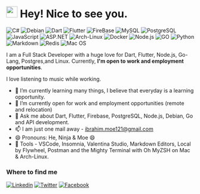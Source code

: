 <h1><img src="https://emojis.slackmojis.com/emojis/images/1531849430/4246/blob-sunglasses.gif?1531849430" width="30"/> Hey! Nice to see you.</h1>

![C#](https://img.shields.io/badge/C#%20-F7DF1E?style=flat-square&logo=csharp&logoColor=black)
![Debian](https://img.shields.io/badge/Debian-%d703fc.svg?&style=flat-square&logo=debian&logoColor=black)
![Dart](https://img.shields.io/badge/Dart%20-F7DF1E?style=flat-square&logo=dart&logoColor=white)
![Flutter](https://img.shields.io/badge/Flutter%20-0CC1F3.svg?&style=flat-square&logo=flutter&logoColor=blue)
![FireBase](https://img.shields.io/badge/Firebase%20-43853D?style=flat-square&logo=firebase&logoColor=white)
![MySQL](https://img.shields.io/badge/MySQL-005C84?style=flat-square&logo=mysql&logoColor=white)
![PostgreSQL](https://img.shields.io/badge/PostgreSQL%20-0CC1F3?style=flat-square&logo=postgresql&logoColor=white)
![JavaScript](https://img.shields.io/badge/JavaScript-F7DF1E?style=flat-square&logo=javascript&logoColor=black)
![ASP.NET](https://img.shields.io/badge/ASP.NET-F7DF1E?style=flat-square&logo=dotnet&logoColor=blue)
![Arch-Linux](https://img.shields.io/badge/Arch-Linux-000000?style=flat-square&logo=arch-linux&logoColor=white)
![Docker](https://img.shields.io/badge/Docker-0CC1F3?style=flat-square&logo=docker&logoColor=white)
![Node.js](https://img.shields.io/badge/Node.js-43853D?style=flat-square&logo=node.js&logoColor=white)
![GO](https://img.shields.io/badge/Go-F7DF1E?style=flat-square&logo=go&logoColor=black)
![Python](https://img.shields.io/badge/Python-3776AB?style=flat-square&logo=python&logoColor=white)
![Markdown](https://img.shields.io/badge/Markdown-000000?style=flat-square&logo=markdown&logoColor=white)
![Redis](https://img.shields.io/badge/redis-%23DD0031.svg?&style=flat-square&logo=redis&logoColor=white)
![Mac OS](https://img.shields.io/badge/macOS-000000?style=flat-square&logo=apple&logoColor=white)


I am a Full Stack Developer with a huge love for Dart, Flutter, Node.js, Go-Lang, Postgres,and Linux. 
Currently, **I'm open to work and employment opportunities**.

I love listening to music while working.

- 🌱 I’m currently learning many things, I believe that everyday is a learning opportunity.
- 👯 I’m currently open for work and employment opportunities (remote and relocation)
- 💬 Ask me about Dart, Flutter, Firebase, PostgreSQL, Node.js, Debian, Go and API development.
- 📫 I am just one mail away - ibrahim.moe121@gmail.com
- 😄 Pronouns: He, Ninja & Moe 😄
- :wrench: Tools - VSCode, Insomnia, Valentina Studio, Markdown Editors, Local by Flywheel, Postman and the Mighty Terminal with Oh MyZSH on Mac & Arch-Linux.


### Where to find me

[![Linkedin](https://img.shields.io/badge/LinkedIn-0077B5?style=flat-square&logo=linkedin&logoColor=white)](https://www.linkedin.com/in/mohamed-ibrahim-a71108243/) 
[![Twitter](https://img.shields.io/badge/Twitter-1DA1F2?style=flat-square&logo=twitter&logoColor=white)](https://twitter.com/N1nja101)
[![Facebook](https://img.shields.io/badge/Facebook-1877F2?style=flat-square&logo=facebook&logoColor=white)](https://www.facebook.com/mohamad.ahmad.75033149/)
